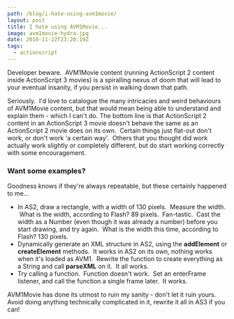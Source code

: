 ```yaml
---
path: /blog/i-hate-using-avm1movie/
layout: post
title: I hate using AVM1Movie...
image: avm1movie-hydra.jpg
date: 2010-11-22T23:20:19Z
tags:
  - actionscript
---
```


Developer beware.  AVM1Movie content (running ActionScript 2 content inside ActionScript 3 movies) is a spiralling nexus of doom that will lead to your eventual insanity, if you persist in walking down that path.

Seriously.  I'd love to catalogue the many intricacies and weird behaviours of AVM1Movie content, but that would mean being able to understand and explain them - which I can't do. The bottom line is that ActionScript 2 content in an ActionScript 3 movie doesn't behave the same as an ActionScript 2 movie does on its own.  Certain things just flat-out don't work, or don't work 'a certain way'.  Others that you thought did work actually work slightly or completely different, but do start working correctly with some encouragement.

### Want some examples?

Goodness knows if they're always repeatable, but these certainly happened to me...

- In AS2, draw a rectangle, with a width of 130 pixels.  Measure the width.  What is the width, according to Flash? 89 pixels.  Fan-tastic.  Cast the width as a Number (even though it was already a number) before you start drawing, and try again.  What is the width this time, according to Flash? 130 pixels.
- Dynamically generate an XML structure in AS2, using the **addElement** or **createElement** methods.  It works in AS2 on its own, nothing works when it's loaded as AVM1.  Rewrite the function to create everything as a String and call **parseXML** on it.  It all works.
- Try calling a function.  Function doesn't work.  Set an enterFrame listener, and call the function a single frame later.  It works.

AVM1Movie has done its utmost to ruin my sanity - don't let it ruin yours. Avoid doing anything technically complicated in it, rewrite it all in AS3 if you can!
